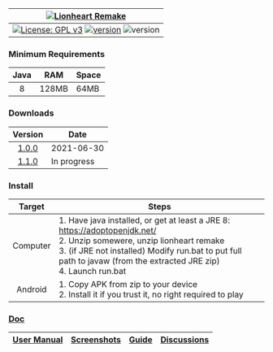 | [![Lionheart Remake](https://github.com/b3dgs/lionheart-remake/blob/master/lionheart-game/src/main/resources/com/b3dgs/lionheart/intro/part1/title.png)](http://www.b3dgs.com/v7/page.php?lang=en&section=lionheart_remake) |
| :---: |
| [![License: GPL v3](https://img.shields.io/badge/license-GPL%20v3-blue.svg)](https://www.gnu.org/licenses/gpl-3.0) [![version](https://img.shields.io/badge/version-1.0.0-blue)](https://www.b3dgs.com/v7/projects/lionheart_remake/files/lionheart-java-remake-1.0.0.zip) ![version](https://img.shields.io/badge/platform-windows%20%7C%20linux%20%7C%20android-lightgrey) |

### Minimum Requirements
| Java | RAM | Space |
| :---: | --- | --- |
| 8 | 128MB | 64MB |

### Downloads
| Version | Date |
| :---: | --- |
| [1.0.0](https://www.b3dgs.com/v7/projects/lionheart_remake/files/lionheart-java-remake-1.0.0.zip) | 2021-06-30 |
| [1.1.0](https://github.com/b3dgs/lionheart-remake/milestone/33) | In progress |

### Install
| Target | Steps |
| :---: | --- |
| Computer | 1. Have java installed, or get at least a JRE 8: https://adoptopenjdk.net/<br/>2. Unzip somewere, unzip lionheart remake<br/>3. (if JRE not installed) Modify run.bat to put full path to javaw (from the extracted JRE zip)<br/>4. Launch run.bat |
| Android | 1. Copy APK from zip to your device<br/>2. Install it if you trust it, no right required to play |

### [Doc](https://github.com/b3dgs/lionheart-remake/wiki)
| [User Manual](https://github.com/b3dgs/lionheart-remake/wiki/UserManual) | [Screenshots](https://github.com/b3dgs/lionheart-remake/wiki/Screenshots) | [Guide](https://github.com/b3dgs/lionheart-remake/wiki/Guide) | [Discussions](https://github.com/b3dgs/lionheart-remake/discussions) |
| --- | --- | --- | --- |
